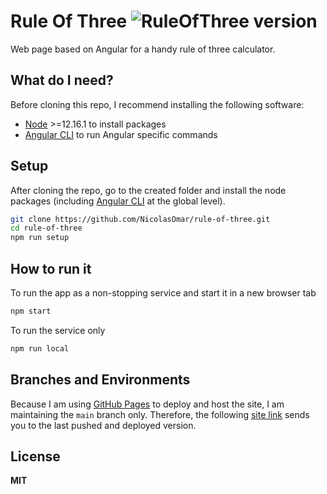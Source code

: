 # Rule Of Three ![RuleOfThree version](https://img.shields.io/github/package-json/v/nicolasomar/rule-of-three?color=success&label=%20&style=flat-square)
Web page based on Angular for a handy rule of three calculator.

## What do I need?
Before cloning this repo, I recommend installing the following software:
- [Node](https://nodejs.org/en/download/) >=12.16.1 to install packages
- [Angular CLI](https://cli.angular.io/) to run Angular specific commands

## Setup
After cloning the repo, go to the created folder and install the node packages (including [Angular CLI](https://cli.angular.io/) at the global level).
```sh
git clone https://github.com/NicolasOmar/rule-of-three.git
cd rule-of-three
npm run setup
```

## How to run it
To run the app as a non-stopping service and start it in a new browser tab
```sh
npm start
```
To run the service only
```sh
npm run local
```

## Branches and Environments
Because I am using [GitHub Pages](https://pages.github.com/) to deploy and host the site, I am maintaining the `main` branch only.
Therefore, the following [site link](https://nicolasomar.github.io/rule-of-three) sends you to the last pushed and deployed version.

## License
**MIT**